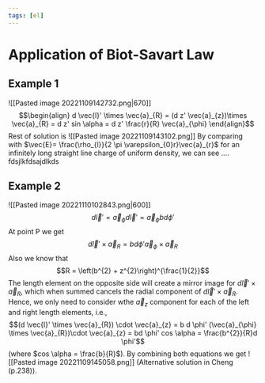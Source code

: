 ```yaml
---
tags: [el]
---
```

# Application of Biot-Savart Law

## Example 1
![[Pasted image 20221109142732.png|670]]
$$\begin{align} d \vec{l}' \times \vec{a}_{R} = (d z' \vec{a}_{z})\times \vec{a}_{R} = d z' sin \alpha = d z' \frac{r}{R} \vec{a}_{\phi} \end{align}$$Rest of solution is
![[Pasted image 20221109143102.png]]
By comparing with $\vec{E}= \frac{\rho_{l}}{2 \pi \varepsilon_{0}r}\vec{a}_{r}$ for an infinitely long straight line charge of uniform density, we can see .... fdsjlkfdsajdlkds
## Example 2
![[Pasted image 20221110102843.png|600]]
$$d \vec{l}' = \vec{a}_{\phi}d \vec{l}' = \vec{a}_{\phi}b d \phi'$$
At point P we get $$d \vec{l}' \times \vec{a}_{R} = b d \phi' \vec{a}_{\phi} \times \vec{a}_{R}$$Also we know that $$R = \left(b^{2} + z^{2}\right)^{\frac{1}{2}}$$
The length element on the opposite side will create a mirror image for $d \vec{l}' \times \vec{a}_{R}$, which when summed cancels the radial component of $d \vec{l}' \times \vec{a}_{R}$. Hence, we only need to consider wthe $\vec{a}_{z}$ component for each of the left and right length elements, i.e., $$(d \vec{l}' \times \vec{a}_{R}) \cdot \vec{a}_{z} = b d \phi' (\vec{a}_{\phi} \times \vec{a}_{R})\cdot \vec{a}_{z} = bd \phi' cos \alpha = \frac{b^{2}}{R}d \phi'$$(where $cos \alpha = \frac{b}{R}$). 
By combining both equations we get
![[Pasted image 20221109145058.png]]
(Alternative solution in Cheng (p.238)).

